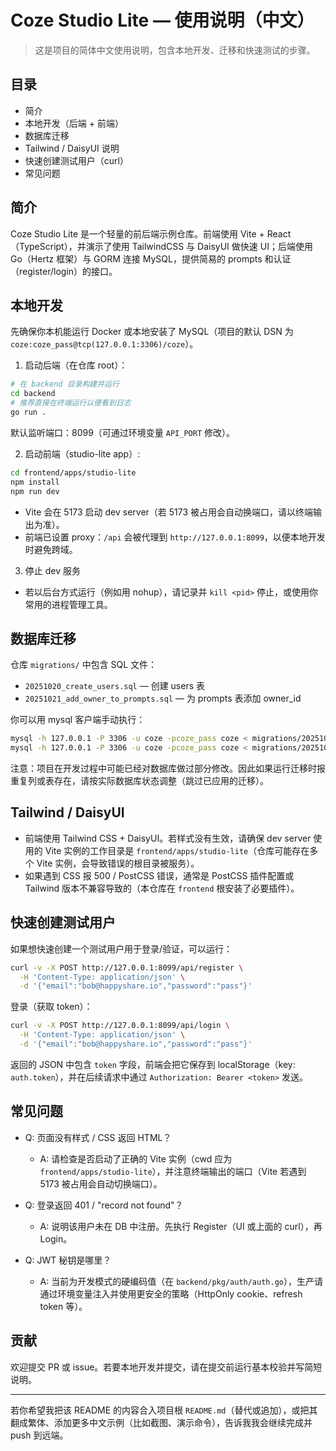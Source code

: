 # Coze Studio Lite — 使用说明（中文）

> 这是项目的简体中文使用说明，包含本地开发、迁移和快速测试的步骤。

## 目录
- 简介
- 本地开发（后端 + 前端）
- 数据库迁移
- Tailwind / DaisyUI 说明
- 快速创建测试用户（curl）
- 常见问题

## 简介
Coze Studio Lite 是一个轻量的前后端示例仓库。前端使用 Vite + React（TypeScript），并演示了使用 TailwindCSS 与 DaisyUI 做快速 UI；后端使用 Go（Hertz 框架）与 GORM 连接 MySQL，提供简易的 prompts 和认证（register/login）的接口。

## 本地开发
先确保你本机能运行 Docker 或本地安装了 MySQL（项目的默认 DSN 为 `coze:coze_pass@tcp(127.0.0.1:3306)/coze`）。

1. 启动后端（在仓库 root）：

```bash
# 在 backend 目录构建并运行
cd backend
# 推荐直接在终端运行以便看到日志
go run .
```

默认监听端口：8099（可通过环境变量 `API_PORT` 修改）。

2. 启动前端（studio-lite app）:

```bash
cd frontend/apps/studio-lite
npm install
npm run dev
```

- Vite 会在 5173 启动 dev server（若 5173 被占用会自动换端口，请以终端输出为准）。
- 前端已设置 proxy：`/api` 会被代理到 `http://127.0.0.1:8099`，以便本地开发时避免跨域。

3. 停止 dev 服务
- 若以后台方式运行（例如用 nohup），请记录并 `kill <pid>` 停止，或使用你常用的进程管理工具。

## 数据库迁移
仓库 `migrations/` 中包含 SQL 文件：
- `20251020_create_users.sql` — 创建 users 表
- `20251021_add_owner_to_prompts.sql` — 为 prompts 表添加 owner_id

你可以用 mysql 客户端手动执行：

```bash
mysql -h 127.0.0.1 -P 3306 -u coze -pcoze_pass coze < migrations/20251020_create_users.sql
mysql -h 127.0.0.1 -P 3306 -u coze -pcoze_pass coze < migrations/20251021_add_owner_to_prompts.sql
```

注意：项目在开发过程中可能已经对数据库做过部分修改。因此如果运行迁移时报重复列或表存在，请按实际数据库状态调整（跳过已应用的迁移）。

## Tailwind / DaisyUI
- 前端使用 Tailwind CSS + DaisyUI。若样式没有生效，请确保 dev server 使用的 Vite 实例的工作目录是 `frontend/apps/studio-lite`（仓库可能存在多个 Vite 实例，会导致错误的根目录被服务）。
- 如果遇到 CSS 报 500 / PostCSS 错误，通常是 PostCSS 插件配置或 Tailwind 版本不兼容导致的（本仓库在 `frontend` 根安装了必要插件）。

## 快速创建测试用户
如果想快速创建一个测试用户用于登录/验证，可以运行：

```bash
curl -v -X POST http://127.0.0.1:8099/api/register \
  -H 'Content-Type: application/json' \
  -d '{"email":"bob@happyshare.io","password":"pass"}'
```

登录（获取 token）：

```bash
curl -v -X POST http://127.0.0.1:8099/api/login \
  -H 'Content-Type: application/json' \
  -d '{"email":"bob@happyshare.io","password":"pass"}'
```

返回的 JSON 中包含 `token` 字段，前端会把它保存到 localStorage（key: `auth.token`），并在后续请求中通过 `Authorization: Bearer <token>` 发送。

## 常见问题
- Q: 页面没有样式 / CSS 返回 HTML？
  - A: 请检查是否启动了正确的 Vite 实例（cwd 应为 `frontend/apps/studio-lite`），并注意终端输出的端口（Vite 若遇到 5173 被占用会自动切换端口）。

- Q: 登录返回 401 / "record not found"？
  - A: 说明该用户未在 DB 中注册。先执行 Register（UI 或上面的 curl），再 Login。

- Q: JWT 秘钥是哪里？
  - A: 当前为开发模式的硬编码值（在 `backend/pkg/auth/auth.go`），生产请通过环境变量注入并使用更安全的策略（HttpOnly cookie、refresh token 等）。

## 贡献
欢迎提交 PR 或 issue。若要本地开发并提交，请在提交前运行基本校验并写简短说明。

---
若你希望我把该 README 的内容合入项目根 `README.md`（替代或追加），或把其翻成繁体、添加更多中文示例（比如截图、演示命令），告诉我我会继续完成并 push 到远端。
